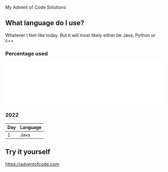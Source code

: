 My Advent of Code Solutions

## What language do I use?
Whatever I feel like today. But it will most likely either be Java, Python or c++
### Percentage used
![Metrics](/visuals/github-metrics.svg)
### 2022
|Day|Language|
|--|--|
|1|Java|

## Try it yourself
https://adventofcode.com
